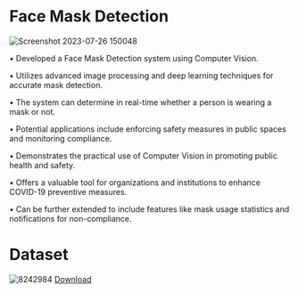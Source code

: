 # Face Mask Detection

![Screenshot 2023-07-26 150048](https://github.com/Jai-Doshi/face_mask_detection/assets/62877713/ae8e78e9-8296-48df-af87-fc5ca3bc04bb)

•	Developed a Face Mask Detection system using Computer Vision.

•	Utilizes advanced image processing and deep learning techniques for accurate mask detection.

•	The system can determine in real-time whether a person is wearing a mask or not.

•	Potential applications include enforcing safety measures in public spaces and monitoring compliance.

•	Demonstrates the practical use of Computer Vision in promoting public health and safety.

•	Offers a valuable tool for organizations and institutions to enhance COVID-19 preventive measures.

•	Can be further extended to include features like mask usage statistics and notifications for non-compliance.


# Dataset
![8242984](https://github.com/Jai-Doshi/face_mask_detection/assets/62877713/67fdb84a-c4a7-45f8-a9b0-cd5de7f2dbe2)
[Download](https://drive.google.com/drive/folders/1mQSHCq4Y752Mycreh-4XqqIv3UnDywQB?usp=drive_link)
